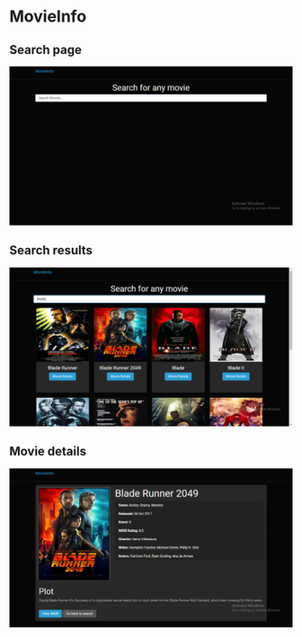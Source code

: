 # MovieInfo

## Search page

![Main search page](https://github.com/yashsharma110/MovieInfo-App/blob/main/assets/Search%20page.png)

## Search results

![Search results](https://github.com/yashsharma110/MovieInfo-App/blob/main/assets/Search%20results.png)

## Movie details

![Movie details page](https://github.com/yashsharma110/MovieInfo-App/blob/main/assets/Movie%20details.png)
